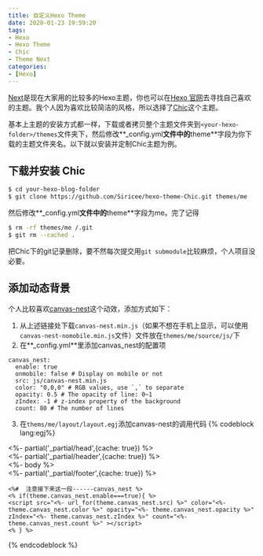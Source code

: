 ```yaml
---
title: 自定义Hexo Theme
date: 2020-01-23 19:59:20
tags:  
- Hexo
- Hexo Theme
- Chic
- Theme Next
categories:
- [Hexo]
---
```

[Next](https://github.com/theme-next/hexo-theme-next)是现在大家用的比较多的Hexo主题，你也可以在[Hexo 官网](https://hexo.io/themes/)去寻找自己喜欢的主题。我个人因为喜欢比较简洁的风格，所以选择了[Chic](https://github.com/Siricee/hexo-theme-Chic)这个主题。

基本上主题的安装方式都一样，下载或者拷贝整个主题文件夹到`<your-hexo-folder>/themes`文件夹下，然后修改**_config.yml**文件中的**theme**字段为你下载的主题文件夹名。以下就以安装并定制Chic主题为例。

## 下载并安装 Chic
```bash
$ cd your-hexo-blog-folder
$ git clone https://github.com/Siricee/hexo-theme-Chic.git themes/me
```
然后修改**_config.yml**文件中的**theme**字段为me。完了记得
```bash
$ rm -rf themes/me /.git
$ git rm --cached .
```
把Chic下的git记录删除，要不然每次提交用`git submodule`比较麻烦，个人项目没必要。


## 添加动态背景
个人比较喜欢[canvas-nest]( https://github.com/theme-next/theme-next-canvas-nest)这个动效，添加方式如下：
1. 从上述链接处下载`canvas-nest.min.js`（如果不想在手机上显示，可以使用`canvas-nest-nomobile.min.js`文件）文件放在`themes/me/source/js/`下
2. 在**_config.yml**里添加canvas_nest的配置项
```
canvas_nest:
  enable: true
  onmobile: false # Display on mobile or not
  src: js/canvas-nest.min.js
  color: "0,0,0" # RGB values, use `,` to separate
  opacity: 0.5 # The opacity of line: 0~1
  zIndex: -1 # z-index property of the background
  count: 80 # The number of lines
```
3. 在`thems/me/layout/layout.egj`添加canvas-nest的调用代码
{% codeblock lang:egj%}
<!DOCTYPE html>
<html lang="<%= config.language %>">
<head>
    <%- partial('_partial/head',{cache: true}) %>
</head>
<body>
    <div class="wrapper">
        <%- partial('_partial/header',{cache: true}) %>
        <div class="main">
            <%- body %>
        </div>
        <%- partial('_partial/footer',{cache: true}) %>
    </div>
    
    <%#  注意接下来这一段------canvas_nest %>
    <% if(theme.canvas_nest.enable===true){ %>
    <script src="<%- url_for(theme.canvas_nest.src) %>" color="<%- theme.canvas_nest.color %>" opacity="<%- theme.canvas_nest.opacity %>" zIndex="<%- theme.canvas_nest.zIndex %>" count="<%- theme.canvas_nest.count %>" ></script>
    <% } %>

</body>
</html>
{% endcodeblock %}
